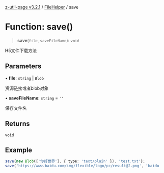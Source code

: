 [z-util-page v3.2.1](../../../index.md) / [FileHelper](../index.md) / save

# Function: save()

> **save**(`file`, `saveFileName`): `void`

H5文件下载方法

## Parameters

• **file**: `string` \| `Blob`

资源链接或者blob对象

• **saveFileName**: `string` = `''`

保存文件名

## Returns

`void`

## Example

```ts
save(new Blob(['你好世界'], { type: 'text/plain' }), 'test.txt');
save('https://www.baidu.com/img/flexible/logo/pc/result@2.png', 'baidu.png');
```
